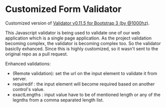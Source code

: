 # Customized Form Validator

Customized version of <a href="https://github.com/1000hz/bootstrap-validator">Validator v0.11.5 for Bootstrap 3 (by @1000hz)</a>.

This Javascript validator is being used to validate one of our web application which is a single page application. As the project validation becoming complex, the validator is becoming complex too. So the validator basiclly exhanced. Since this is highly customized, so it wasn't sent to the original repo as a pull request.

Enhanced validations:
* (Remote validation): set the url on the input element to validate it from server.
* requiredif : the input element will become required based on another control's value.
* exactLengths : input value have to be of mentioned length or any of the legnths from a comma separated length list.
